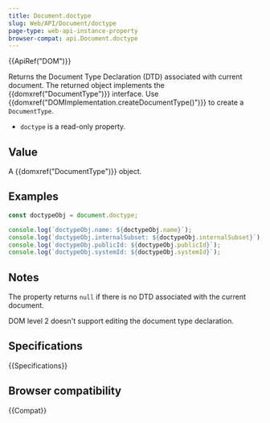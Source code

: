 ```yaml
---
title: Document.doctype
slug: Web/API/Document/doctype
page-type: web-api-instance-property
browser-compat: api.Document.doctype
---
```


{{ApiRef("DOM")}}

Returns the Document Type Declaration (DTD) associated with current document. The
returned object implements the {{domxref("DocumentType")}} interface. Use
{{domxref("DOMImplementation.createDocumentType()")}} to create a
`DocumentType`.

- `doctype` is a read-only property.

## Value

A {{domxref("DocumentType")}} object.

## Examples

```js
const doctypeObj = document.doctype;

console.log(`doctypeObj.name: ${doctypeObj.name}`);
console.log(`doctypeObj.internalSubset: ${doctypeObj.internalSubset}`);
console.log(`doctypeObj.publicId: ${doctypeObj.publicId}`);
console.log(`doctypeObj.systemId: ${doctypeObj.systemId}`);
```

## Notes

The property returns `null` if there is no DTD associated with the current
document.

DOM level 2 doesn't support editing the document type declaration.

## Specifications

{{Specifications}}

## Browser compatibility

{{Compat}}
